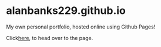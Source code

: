 # alanbanks229.github.io

My own personal portfolio, hosted online using Github Pages!

Click<a target="_blank" href="https://alanbanks229.github.io/">here</a>, to head over to the page.
